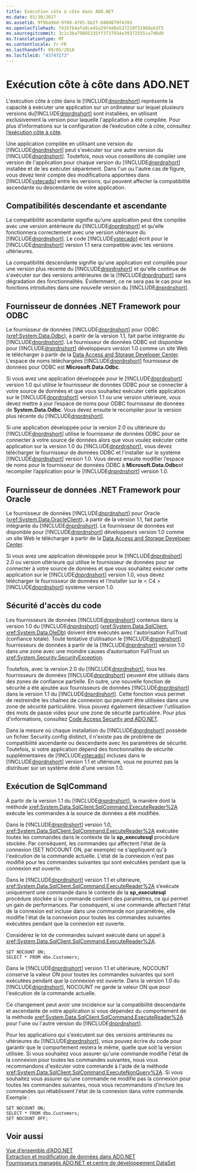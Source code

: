 ```yaml
---
title: Exécution côte à côte dans ADO.NET
ms.date: 03/30/2017
ms.assetid: 9f9ba96d-9f89-4f65-bb2f-6860879f4393
ms.openlocfilehash: 7435f64afa9ce45a29f4d0a537219f31968eb3f5
ms.sourcegitcommit: 3c1c3ba79895335ff3737934e39372555ca7d6d0
ms.translationtype: MT
ms.contentlocale: fr-FR
ms.lasthandoff: 09/05/2018
ms.locfileid: "43747273"
---
```

# <a name="side-by-side-execution-in-adonet"></a>Exécution côte à côte dans ADO.NET
L'exécution côte à côte dans le [!INCLUDE[dnprdnshort](../../../../includes/dnprdnshort-md.md)] représente la capacité à exécuter une application sur un ordinateur sur lequel plusieurs versions du[!INCLUDE[dnprdnshort](../../../../includes/dnprdnshort-md.md)] sont installées, en utilisant exclusivement la version pour laquelle l'application a été compilée. Pour plus d’informations sur la configuration de l’exécution côte à côte, consultez [l’exécution côte à côte](../../../../docs/framework/deployment/side-by-side-execution.md).  
  
 Une application compilée en utilisant une version du [!INCLUDE[dnprdnshort](../../../../includes/dnprdnshort-md.md)] peut s'exécuter sur une autre version du [!INCLUDE[dnprdnshort](../../../../includes/dnprdnshort-md.md)]. Toutefois, nous vous conseillons de compiler une version de l'application pour chaque version du [!INCLUDE[dnprdnshort](../../../../includes/dnprdnshort-md.md)] installée et de les exécuter séparément. Dans l'un ou l'autre cas de figure, vous devez tenir compte des modifications apportées dans [!INCLUDE[vstecado](../../../../includes/vstecado-md.md)] entre les versions, qui peuvent affecter la compatibilité ascendante ou descendante de votre application.  
  
## <a name="forward-compatibility-and-backward-compatibility"></a>Compatibilités descendante et ascendante  
 La compatibilité ascendante signifie qu'une application peut être compilée avec une version antérieure du [!INCLUDE[dnprdnshort](../../../../includes/dnprdnshort-md.md)] et qu'elle fonctionnera correctement avec une version ultérieure du [!INCLUDE[dnprdnshort](../../../../includes/dnprdnshort-md.md)]. Le code [!INCLUDE[vstecado](../../../../includes/vstecado-md.md)] écrit pour le [!INCLUDE[dnprdnshort](../../../../includes/dnprdnshort-md.md)] version 1.1 sera compatible avec les versions ultérieures.  
  
 La compatibilité descendante signifie qu'une application est compilée pour une version plus récente du [!INCLUDE[dnprdnshort](../../../../includes/dnprdnshort-md.md)] et qu'elle continue de s'exécuter sur des versions antérieures de la [!INCLUDE[dnprdnshort](../../../../includes/dnprdnshort-md.md)] sans dégradation des fonctionnalités. Évidemment, ce ne sera pas le cas pour les fonctions introduites dans une nouvelle version du [!INCLUDE[dnprdnshort](../../../../includes/dnprdnshort-md.md)].  
  
## <a name="the-net-framework-data-provider-for-odbc"></a>Fournisseur de données .NET Framework pour ODBC  
 Le fournisseur de données [!INCLUDE[dnprdnshort](../../../../includes/dnprdnshort-md.md)] pour ODBC (<xref:System.Data.Odbc>), à partir de la version 1.1, fait partie intégrante du [!INCLUDE[dnprdnshort](../../../../includes/dnprdnshort-md.md)]. Le fournisseur de données ODBC est disponible pour [!INCLUDE[dnprdnshort](../../../../includes/dnprdnshort-md.md)] développeurs version 1.0 comme un site Web le télécharger à partir de la [Data Access and Storage Developer Center](https://go.microsoft.com/fwlink/?linkid=4173). L’espace de noms téléchargées [!INCLUDE[dnprdnshort](../../../../includes/dnprdnshort-md.md)] fournisseur de données pour ODBC est **Microsoft.Data.Odbc**.  
  
 Si vous avez une application développée pour le [!INCLUDE[dnprdnshort](../../../../includes/dnprdnshort-md.md)] version 1.0 qui utilise le fournisseur de données ODBC pour se connecter à votre source de données et que vous souhaitez exécuter cette application sur le [!INCLUDE[dnprdnshort](../../../../includes/dnprdnshort-md.md)] version 1.1 ou une version ultérieure, vous devez mettre à jour l’espace de noms pour ODBC fournisseur de données de **System.Data.Odbc**. Vous devez ensuite le recompiler pour la version plus récente du [!INCLUDE[dnprdnshort](../../../../includes/dnprdnshort-md.md)].  
  
 Si une application développée pour la version 2.0 ou ultérieure du [!INCLUDE[dnprdnshort](../../../../includes/dnprdnshort-md.md)] utilise le fournisseur de données ODBC pour se connecter à votre source de données alors que vous voulez exécuter cette application sur la version 1.0 du [!INCLUDE[dnprdnshort](../../../../includes/dnprdnshort-md.md)], vous devez télécharger le fournisseur de données ODBC et l'installer sur le système [!INCLUDE[dnprdnshort](../../../../includes/dnprdnshort-md.md)] version 1.0. Vous devez ensuite modifier l’espace de noms pour le fournisseur de données ODBC à **Microsoft.Data.Odbc**et recompiler l’application pour le [!INCLUDE[dnprdnshort](../../../../includes/dnprdnshort-md.md)] version 1.0.  
  
## <a name="the-net-framework-data-provider-for-oracle"></a>Fournisseur de données .NET Framework pour Oracle  
 Le fournisseur de données [!INCLUDE[dnprdnshort](../../../../includes/dnprdnshort-md.md)] pour Oracle (<xref:System.Data.OracleClient>), à partir de la version 1.1, fait partie intégrante du [!INCLUDE[dnprdnshort](../../../../includes/dnprdnshort-md.md)]. Le fournisseur de données est disponible pour [!INCLUDE[dnprdnshort](../../../../includes/dnprdnshort-md.md)] développeurs version 1.0 comme un site Web le télécharger à partir de la [Data Access and Storage Developer Center](https://go.microsoft.com/fwlink/?linkid=4173).  
  
 Si vous avez une application développée pour le [!INCLUDE[dnprdnshort](../../../../includes/dnprdnshort-md.md)] 2.0 ou version ultérieure qui utilise le fournisseur de données pour se connecter à votre source de données et que vous souhaitez exécuter cette application sur le [!INCLUDE[dnprdnshort](../../../../includes/dnprdnshort-md.md)] version 1.0, vous devez télécharger le fournisseur de données et l’installer sur le < C4 > [!INCLUDE[dnprdnshort](../../../../includes/dnprdnshort-md.md)]  système version 1.0.  
  
## <a name="code-access-security"></a>Sécurité d'accès du code  
 Les fournisseurs de données [!INCLUDE[dnprdnshort](../../../../includes/dnprdnshort-md.md)] contenus dans la version 1.0 du [!INCLUDE[dnprdnshort](../../../../includes/dnprdnshort-md.md)] (<xref:System.Data.SqlClient>, <xref:System.Data.OleDb>) doivent être exécutés avec l'autorisation FullTrust (confiance totale). Toute tentative d’utilisation le [!INCLUDE[dnprdnshort](../../../../includes/dnprdnshort-md.md)] fournisseurs de données à partir de la [!INCLUDE[dnprdnshort](../../../../includes/dnprdnshort-md.md)] version 1.0 dans une zone avec une moindre causes d’autorisation FullTrust un <xref:System.Security.SecurityException>.  
  
 Toutefois, avec la version 2.0 du [!INCLUDE[dnprdnshort](../../../../includes/dnprdnshort-md.md)], tous les fournisseurs de données [!INCLUDE[dnprdnshort](../../../../includes/dnprdnshort-md.md)] peuvent être utilisés dans des zones de confiance partielle. En outre, une nouvelle fonction de sécurité a été ajoutée aux fournisseurs de données [!INCLUDE[dnprdnshort](../../../../includes/dnprdnshort-md.md)] dans la version 1.1 du [!INCLUDE[dnprdnshort](../../../../includes/dnprdnshort-md.md)]. Cette fonction vous permet de restreindre les chaînes de connexion qui peuvent être utilisées dans une zone de sécurité particulière. Vous pouvez également désactiver l'utilisation des mots de passe vides pour une zone de sécurité particulière. Pour plus d'informations, consultez [Code Access Security and ADO.NET](../../../../docs/framework/data/adonet/code-access-security.md).  
  
 Dans la mesure où chaque installation du [!INCLUDE[dnprdnshort](../../../../includes/dnprdnshort-md.md)] possède un fichier Security.config distinct, il n'existe pas de problème de compatibilité ascendante ou descendante avec les paramètres de sécurité. Toutefois, si votre application dépend des fonctionnalités de sécurité supplémentaires de [!INCLUDE[vstecado](../../../../includes/vstecado-md.md)] incluses dans le [!INCLUDE[dnprdnshort](../../../../includes/dnprdnshort-md.md)] version 1.1 et ultérieure, vous ne pourrez pas la distribuer sur un système doté d'une version 1.0.  
  
## <a name="sqlcommand-execution"></a>Exécution de SqlCommand  
 À partir de la version 1.1 du [!INCLUDE[dnprdnshort](../../../../includes/dnprdnshort-md.md)], la manière dont la méthode <xref:System.Data.SqlClient.SqlCommand.ExecuteReader%2A> exécute les commandes à la source de données a été modifiée.  
  
 Dans le [!INCLUDE[dnprdnshort](../../../../includes/dnprdnshort-md.md)] version 1.0, <xref:System.Data.SqlClient.SqlCommand.ExecuteReader%2A> exécutée toutes les commandes dans le contexte de la **sp_executesql** procédure stockée. Par conséquent, les commandes qui affectent l'état de la connexion (SET NOCOUNT ON, par exemple) ne s'appliquent qu'à l'exécution de la commande actuelle. L'état de la connexion n'est pas modifié pour les commandes suivantes qui sont exécutées pendant que la connexion est ouverte.  
  
 Dans le [!INCLUDE[dnprdnshort](../../../../includes/dnprdnshort-md.md)] version 1.1 et ultérieure, <xref:System.Data.SqlClient.SqlCommand.ExecuteReader%2A> s’exécute uniquement une commande dans le contexte de la **sp_executesql** procédure stockée si la commande contient des paramètres, ce qui permet un gain de performances. Par conséquent, si une commande affectant l'état de la connexion est incluse dans une commande non paramétrée, elle modifie l'état de la connexion pour toutes les commandes suivantes exécutées pendant que la connexion est ouverte.  
  
 Considérez le lot de commandes suivant exécuté dans un appel à <xref:System.Data.SqlClient.SqlCommand.ExecuteReader%2A>.  
  
```  
SET NOCOUNT ON;  
SELECT * FROM dbo.Customers;  
```  
  
 Dans le [!INCLUDE[dnprdnshort](../../../../includes/dnprdnshort-md.md)] version 1.1 et ultérieure, NOCOUNT conserve la valeur ON pour toutes les commandes suivantes qui sont exécutées pendant que la connexion est ouverte. Dans la version 1.0 du [!INCLUDE[dnprdnshort](../../../../includes/dnprdnshort-md.md)], NOCOUNT ne garde la valeur ON que pour l'exécution de la commande actuelle.  
  
 Ce changement peut avoir une incidence sur la compatibilité descendante et ascendante de votre application si vous dépendez du comportement de la méthode <xref:System.Data.SqlClient.SqlCommand.ExecuteReader%2A> pour l'une ou l'autre version du [!INCLUDE[dnprdnshort](../../../../includes/dnprdnshort-md.md)].  
  
 Pour les applications qui s'exécutent sur des versions antérieures ou ultérieures du [!INCLUDE[dnprdnshort](../../../../includes/dnprdnshort-md.md)], vous pouvez écrire du code pour garantir que le comportement restera le même, quelle que soit la version utilisée. Si vous souhaitez vous assurer qu'une commande modifie l'état de la connexion pour toutes les commandes suivantes, nous vous recommandons d'exécuter votre commande à l'aide de la méthode <xref:System.Data.SqlClient.SqlCommand.ExecuteNonQuery%2A>. Si vous souhaitez vous assurer qu'une commande ne modifie pas la connexion pour toutes les commandes suivantes, nous vous recommandons d'inclure les commandes qui rétablissent l'état de la connexion dans votre commande. Exemple :  
  
```  
SET NOCOUNT ON;  
SELECT * FROM dbo.Customers;  
SET NOCOUNT OFF;  
```  
  
## <a name="see-also"></a>Voir aussi  
 [Vue d’ensemble d’ADO.NET](../../../../docs/framework/data/adonet/ado-net-overview.md)  
 [Extraction et modification de données dans ADO.NET](../../../../docs/framework/data/adonet/retrieving-and-modifying-data.md)  
 [Fournisseurs managés ADO.NET et centre de développement DataSet](https://go.microsoft.com/fwlink/?LinkId=217917)
